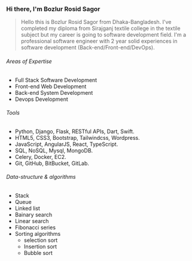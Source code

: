 ### Hi there, I'm Bozlur Rosid Sagor

> Hello this is Bozlur Rosid Sagor from Dhaka-Bangladesh. I've completed my diploma from Sirajganj textile college in the textile subject but my career is going to  software development field. I'm a professional software engineer with 2 year solid experiences in software development (Back-end/Front-end/DevOps).

###### Areas of Expertise
- Full Stack Software Development
- Front-end Web Development
- Back-end System Development
- Devops Development

###### Tools
-  Python, Django, Flask, RESTful APIs, Dart, Swift.
-  HTML5, CSS3, Bootstrap, Tailwindcss, Wordpress.
-  JavaScript, AngularJS, React, TypeScript.
-  SQL, NoSQL, Mysql, MongoDB.
-  Celery, Docker, EC2.
-  Git, GitHub, BitBucket, GitLab.

###### Data-structure & algorithms
- Stack
- Queue
- Linked list
- Bainary search
- Linear search
- Fibonacci series
- Sorting algorithms
  - selection sort
  - Insertion sort
  - Bubble sort

<!--
**mbrsagor/mbrsagor** is a ✨ _special_ ✨ repository because its `README.md` (this file) appears on your GitHub profile.

Here are some ideas to get you started:

- 🔭 I’m currently working on ...
- 🌱 I’m currently learning ...
- 👯 I’m looking to collaborate on ...
- 🤔 I’m looking for help with ...
- 💬 Ask me about ...
- 📫 How to reach me: ...
- 😄 Pronouns: ...
- ⚡ Fun fact: ...
-->
